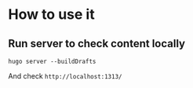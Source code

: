 # How to use it 

## Run server to check content locally

`hugo server --buildDrafts`

And check `http://localhost:1313/`


